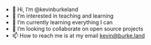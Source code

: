 - 👋 Hi, I’m @kevinburkeland
- 👀 I’m interested in teaching and learning
- 🌱 I’m currently learning everything I can
- 💞️ I’m looking to collaborate on open source projects
- 📫 How to reach me is at my email kevin@burke.land

<!---
kevinburkeland/kevinburkeland is a ✨ special ✨ repository because its `README.md` (this file) appears on your GitHub profile.
You can click the Preview link to take a look at your changes.
--->
